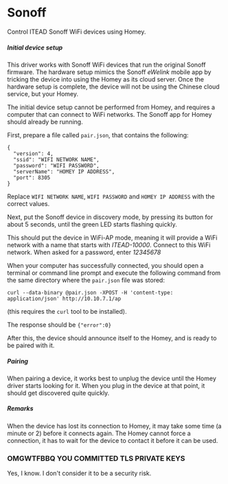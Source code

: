 # Sonoff

Control ITEAD Sonoff WiFi devices using Homey.

##### Initial device setup

This driver works with Sonoff WiFi devices that run the original Sonoff firmware. The hardware setup mimics the Sonoff _eWelink_ mobile app by tricking the device into using the Homey as its cloud server. Once the hardware setup is complete, the device will not be using the Chinese cloud service, but your Homey.

The initial device setup cannot be performed from Homey, and requires a computer that can connect to WiFi networks. The Sonoff app for Homey should already be running.

First, prepare a file called `pair.json`, that contains the following:
```
{
  "version": 4,
  "ssid": "WIFI NETWORK NAME",
  "password": "WIFI PASSWORD",
  "serverName": "HOMEY IP ADDRESS",
  "port": 8305
}
```

Replace `WIFI NETWORK NAME`, `WIFI PASSWORD` and `HOMEY IP ADDRESS` with the correct values.

Next, put the Sonoff device in discovery mode, by pressing its button for about 5 seconds, until the green LED starts flashing quickly.

This should put the device in WiFi-AP mode, meaning it will provide a WiFi network with a name that starts with _ITEAD-10000_. Connect to this WiFi network. When asked for a password, enter _12345678_

When your computer has successfully connected, you should open a terminal or command line prompt and execute the following command from the same directory where the `pair.json` file was stored:
```
curl --data-binary @pair.json -XPOST -H 'content-type: application/json' http://10.10.7.1/ap
```

(this requires the `curl` tool to be installed).

The response should be `{"error":0}`

After this, the device should announce itself to the Homey, and is ready to be paired with it.

##### Pairing

When pairing a device, it works best to unplug the device until the Homey driver starts looking for it. When you plug in the device at that point, it should get discovered quite quickly.

##### Remarks

When the device has lost its connection to Homey, it may take some time (a minute or 2) before it connects again. The Homey cannot force a connection, it has to wait for the device to contact it before it can be used.

### OMGWTFBBQ YOU COMMITTED TLS PRIVATE KEYS

Yes, I know. I don't consider it to be a security risk.

